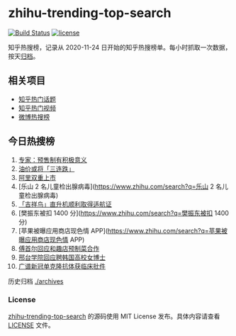 # zhihu-trending-top-search

[![Build Status](https://github.com/justjavac/zhihu-trending-top-search/workflows/ci/badge.svg?branch=main)](https://github.com/justjavac/zhihu-trending-top-search/actions)
[![license](https://img.shields.io/github/license/justjavac/zhihu-trending-top-search)](https://github.com/justjavac/zhihu-trending-top-search/blob/main/LICENSE)

知乎热搜榜，记录从 2020-11-24 日开始的知乎热搜榜单。每小时抓取一次数据，按天[归档](./archives)。

## 相关项目

- [知乎热门话题](https://github.com/justjavac/zhihu-trending-hot-questions)
- [知乎热门视频](https://github.com/justjavac/zhihu-trending-hot-video)
- [微博热搜榜](https://github.com/justjavac/weibo-trending-hot-search)

## 今日热搜榜

<!-- BEGIN -->
<!-- 最后更新时间 Wed Jul 27 2022 03:02:09 GMT+0800 (China Standard Time) -->

1. [专家：预售制有积极意义](https://www.zhihu.com/search?q=专家：预售制有积极意义)
1. [油价或将「三连跌」](https://www.zhihu.com/search?q=油价或将「三连跌」)
1. [阿里双重上市](https://www.zhihu.com/search?q=阿里双重上市)
1. [乐山 2 名儿童检出腺病毒](https://www.zhihu.com/search?q=乐山 2 名儿童检出腺病毒)
1. [「吉祥鸟」直升机顺利取得适航证](https://www.zhihu.com/search?q=「吉祥鸟」直升机顺利取得适航证)
1. [樊振东被扣 1400 分](https://www.zhihu.com/search?q=樊振东被扣 1400 分)
1. [苹果被曝应用商店现色情 APP](https://www.zhihu.com/search?q=苹果被曝应用商店现色情 APP)
1. [傅首尔回应和趣店预制菜合作](https://www.zhihu.com/search?q=傅首尔回应和趣店预制菜合作)
1. [邢台学院回应聘韩国高校女博士](https://www.zhihu.com/search?q=邢台学院回应聘韩国高校女博士)
1. [广谱新冠单克隆抗体获临床批件](https://www.zhihu.com/search?q=广谱新冠单克隆抗体获临床批件)

<!-- END -->

历史归档 [./archives](./archives)

### License

[zhihu-trending-top-search](https://github.com/justjavac/zhihu-trending-top-search)
的源码使用 MIT License 发布。具体内容请查看 [LICENSE](./LICENSE) 文件。
